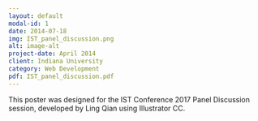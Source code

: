 ```yaml
---
layout: default
modal-id: 1
date: 2014-07-18
img: IST_panel_discussion.png
alt: image-alt
project-date: April 2014
client: Indiana University
category: Web Development
pdf: IST_panel_discussion.pdf
---
```

This poster was designed for the IST Conference 2017 Panel Discussion session, developed by Ling Qian using Illustrator CC.
